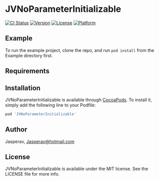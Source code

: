 # JVNoParameterInitializable

[![CI Status](https://img.shields.io/travis/Jasperav/JVNoParameterInitializable.svg?style=flat)](https://travis-ci.org/Jasperav/JVNoParameterInitializable)
[![Version](https://img.shields.io/cocoapods/v/JVNoParameterInitializable.svg?style=flat)](https://cocoapods.org/pods/JVNoParameterInitializable)
[![License](https://img.shields.io/cocoapods/l/JVNoParameterInitializable.svg?style=flat)](https://cocoapods.org/pods/JVNoParameterInitializable)
[![Platform](https://img.shields.io/cocoapods/p/JVNoParameterInitializable.svg?style=flat)](https://cocoapods.org/pods/JVNoParameterInitializable)

## Example

To run the example project, clone the repo, and run `pod install` from the Example directory first.

## Requirements

## Installation

JVNoParameterInitializable is available through [CocoaPods](https://cocoapods.org). To install
it, simply add the following line to your Podfile:

```ruby
pod 'JVNoParameterInitializable'
```

## Author

Jasperav, Jasperav@hotmail.com

## License

JVNoParameterInitializable is available under the MIT license. See the LICENSE file for more info.
